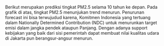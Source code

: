 Berikut merupakan prediksi tingkat PM2.5 selama 10 tahun ke depan. Pada grafik di atas, tingkat PM2.5  menunjukan trend menurun. Penurunan forecast ini bisa terwujudud karena, Komitmen Indonesia yang tertuang dalam Nationally Determined Contribution (NDC) untuk menurunkan target emisi dalam jangka pendek ataupun Panjang. Dengan adanya support kebijakan yang baik dari sisi pemerintah dapat membuat nilai kualitas udara di Jakarta pun berangsur-angsur menurun.